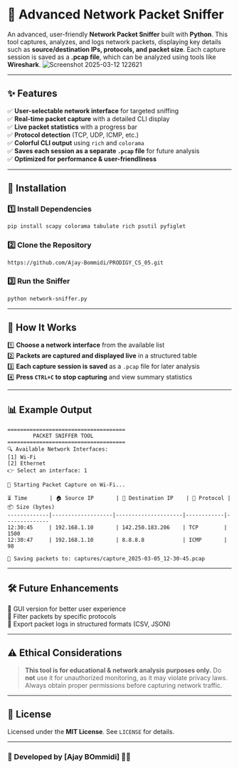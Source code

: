 # 🚀 Advanced Network Packet Sniffer

An advanced, user-friendly **Network Packet Sniffer** built with **Python**. This tool captures, analyzes, and logs network packets, displaying key details such as **source/destination IPs, protocols, and packet size**. Each capture session is saved as a **.pcap file**, which can be analyzed using tools like **Wireshark**. 
![Screenshot 2025-03-12 122621](https://github.com/user-attachments/assets/5ba13765-bd52-4325-9fdd-85b915a4acbe)


---

## ✨ Features
✅ **User-selectable network interface** for targeted sniffing  
✅ **Real-time packet capture** with a detailed CLI display  
✅ **Live packet statistics** with a progress bar  
✅ **Protocol detection** (TCP, UDP, ICMP, etc.)  
✅ **Colorful CLI output** using `rich` and `colorama`  
✅ **Saves each session as a separate `.pcap` file** for future analysis  
✅ **Optimized for performance & user-friendliness**  

---

## 📂 Installation
### **1️⃣ Install Dependencies**
```sh
pip install scapy colorama tabulate rich psutil pyfiglet
```

### **2️⃣ Clone the Repository**
```sh
https://github.com/Ajay-Bommidi/PRODIGY_CS_05.git
```

### **3️⃣ Run the Sniffer**
```sh
python network-sniffer.py
```

---

## 📜 How It Works
1️⃣ **Choose a network interface** from the available list  
2️⃣ **Packets are captured and displayed live** in a structured table  
3️⃣ **Each capture session is saved** as a `.pcap` file for later analysis  
4️⃣ **Press `CTRL+C` to stop capturing** and view summary statistics  

---

## 📊 Example Output
```
=====================================
        PACKET SNIFFER TOOL         
=====================================
🔍 Available Network Interfaces:
[1] Wi-Fi
[2] Ethernet
👉 Select an interface: 1

🚀 Starting Packet Capture on Wi-Fi...

⏳ Time       | 🏠 Source IP       | 🎯 Destination IP    | 🔗 Protocol | 📦 Size (bytes)
-------------|-------------------|---------------------|------------|--------------
12:30:45     | 192.168.1.10       | 142.250.183.206    | TCP        | 1500
12:30:47     | 192.168.1.10       | 8.8.8.8            | ICMP       | 98

📂 Saving packets to: captures/capture_2025-03-05_12-30-45.pcap
``` 

---

## 🛠 Future Enhancements
🔹 GUI version for better user experience  
🔹 Filter packets by specific protocols  
🔹 Export packet logs in structured formats (CSV, JSON)  

---

## ⚠️ Ethical Considerations
> **This tool is for educational & network analysis purposes only.** Do **not** use it for unauthorized monitoring, as it may violate privacy laws. Always obtain proper permissions before capturing network traffic.

---


## 📜 License
Licensed under the **MIT License**. See `LICENSE` for details.

---

### 🎯 Developed by **[Ajay BOmmidi]** 👨‍💻
